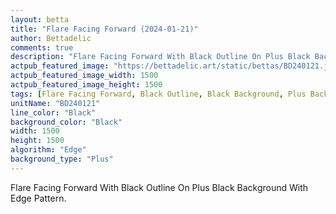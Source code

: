 ```yaml
---
layout: betta
title: "Flare Facing Forward (2024-01-21)"
author: Bettadelic
comments: true
description: "Flare Facing Forward With Black Outline On Plus Black Background With Edge Pattern."
actpub_featured_image: "https://bettadelic.art/static/bettas/BD240121.jpg"
actpub_featured_image_width: 1500
actpub_featured_image_height: 1500
tags: [Flare Facing Forward, Black Outline, Black Background, Plus Background Pattern, Edge Pattern, January 2024]
unitName: "BD240121"
line_color: "Black"
background_color: "Black"
width: 1500
height: 1500
algorithm: "Edge"
background_type: "Plus"
---
```


Flare Facing Forward With Black Outline On Plus Black Background With Edge Pattern.
